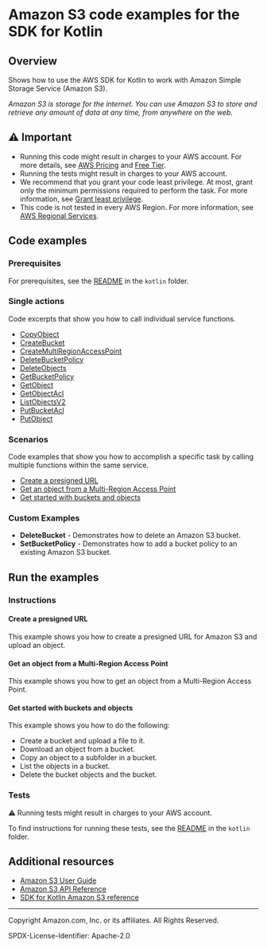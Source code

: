 # Amazon S3 code examples for the SDK for Kotlin

## Overview

Shows how to use the AWS SDK for Kotlin to work with Amazon Simple Storage Service (Amazon S3).

<!--custom.overview.start-->
<!--custom.overview.end-->

_Amazon S3 is storage for the internet. You can use Amazon S3 to store and retrieve any amount of data at any time, from anywhere on the web._

## ⚠ Important

* Running this code might result in charges to your AWS account. For more details, see [AWS Pricing](https://aws.amazon.com/pricing/) and [Free Tier](https://aws.amazon.com/free/).
* Running the tests might result in charges to your AWS account.
* We recommend that you grant your code least privilege. At most, grant only the minimum permissions required to perform the task. For more information, see [Grant least privilege](https://docs.aws.amazon.com/IAM/latest/UserGuide/best-practices.html#grant-least-privilege).
* This code is not tested in every AWS Region. For more information, see [AWS Regional Services](https://aws.amazon.com/about-aws/global-infrastructure/regional-product-services).

<!--custom.important.start-->
<!--custom.important.end-->

## Code examples

### Prerequisites

For prerequisites, see the [README](../../README.md#Prerequisites) in the `kotlin` folder.


<!--custom.prerequisites.start-->
<!--custom.prerequisites.end-->

### Single actions

Code excerpts that show you how to call individual service functions.

- [CopyObject](src/main/kotlin/com/kotlin/s3/CopyObject.kt#L45)
- [CreateBucket](src/main/kotlin/com/kotlin/s3/CreateBucket.kt#L36)
- [CreateMultiRegionAccessPoint](src/main/kotlin/com/kotlin/s3/MrapExample.kt#L222)
- [DeleteBucketPolicy](src/main/kotlin/com/kotlin/s3/DeleteBucketPolicy.kt#L38)
- [DeleteObjects](src/main/kotlin/com/kotlin/s3/DeleteObjects.kt#L41)
- [GetBucketPolicy](src/main/kotlin/com/kotlin/s3/GetBucketPolicy.kt#L39)
- [GetObject](src/main/kotlin/com/kotlin/s3/GetObjectData.kt#L43)
- [GetObjectAcl](src/main/kotlin/com/kotlin/s3/GetAcl.kt#L39)
- [ListObjectsV2](src/main/kotlin/com/kotlin/s3/ListObjects.kt#L37)
- [PutBucketAcl](src/main/kotlin/com/kotlin/s3/SetAcl.kt#L45)
- [PutObject](src/main/kotlin/com/kotlin/s3/PutObject.kt#L43)

### Scenarios

Code examples that show you how to accomplish a specific task by calling multiple
functions within the same service.

- [Create a presigned URL](src/main/kotlin/com/kotlin/s3/PresigningExamples.kt)
- [Get an object from a Multi-Region Access Point](src/main/kotlin/com/kotlin/s3/MrapExample.kt)
- [Get started with buckets and objects](src/main/kotlin/com/kotlin/s3/S3Operations.kt)


<!--custom.examples.start-->

### Custom Examples

- **DeleteBucket** - Demonstrates how to delete an Amazon S3 bucket.
- **SetBucketPolicy** - Demonstrates how to add a bucket policy to an existing Amazon S3 bucket.
<!--custom.examples.end-->

## Run the examples

### Instructions


<!--custom.instructions.start-->
<!--custom.instructions.end-->



#### Create a presigned URL

This example shows you how to create a presigned URL for Amazon S3 and upload an object.


<!--custom.scenario_prereqs.s3_Scenario_PresignedUrl.start-->
<!--custom.scenario_prereqs.s3_Scenario_PresignedUrl.end-->


<!--custom.scenarios.s3_Scenario_PresignedUrl.start-->
<!--custom.scenarios.s3_Scenario_PresignedUrl.end-->

#### Get an object from a Multi-Region Access Point

This example shows you how to get an object from a Multi-Region Access Point.


<!--custom.scenario_prereqs.s3_GetObject_MRAP.start-->
<!--custom.scenario_prereqs.s3_GetObject_MRAP.end-->


<!--custom.scenarios.s3_GetObject_MRAP.start-->
<!--custom.scenarios.s3_GetObject_MRAP.end-->

#### Get started with buckets and objects

This example shows you how to do the following:

- Create a bucket and upload a file to it.
- Download an object from a bucket.
- Copy an object to a subfolder in a bucket.
- List the objects in a bucket.
- Delete the bucket objects and the bucket.

<!--custom.scenario_prereqs.s3_Scenario_GettingStarted.start-->
<!--custom.scenario_prereqs.s3_Scenario_GettingStarted.end-->


<!--custom.scenarios.s3_Scenario_GettingStarted.start-->
<!--custom.scenarios.s3_Scenario_GettingStarted.end-->

### Tests

⚠ Running tests might result in charges to your AWS account.


To find instructions for running these tests, see the [README](../../README.md#Tests)
in the `kotlin` folder.



<!--custom.tests.start-->
<!--custom.tests.end-->

## Additional resources

- [Amazon S3 User Guide](https://docs.aws.amazon.com/AmazonS3/latest/userguide/Welcome.html)
- [Amazon S3 API Reference](https://docs.aws.amazon.com/AmazonS3/latest/API/Welcome.html)
- [SDK for Kotlin Amazon S3 reference](https://sdk.amazonaws.com/kotlin/api/latest/s3/index.html)

<!--custom.resources.start-->
<!--custom.resources.end-->

---

Copyright Amazon.com, Inc. or its affiliates. All Rights Reserved.

SPDX-License-Identifier: Apache-2.0